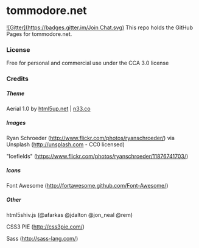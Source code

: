 # tommodore.net
[![Gitter](https://badges.gitter.im/Join Chat.svg)](https://gitter.im/tommodore/tommodore.github.io?utm_source=badge&utm_medium=badge&utm_campaign=pr-badge&utm_content=badge)
This repo holds the GitHub Pages for tommodore.net.
### License
Free for personal and commercial use under the CCA 3.0 license
### Credits
##### Theme
Aerial 1.0 by [html5up.net](http://html5up.net) | [n33.co](http://n33.co)
##### Images
Ryan Schroeder (http://www.flickr.com/photos/ryanschroeder/) via Unsplash (http://unsplash.com - CC0 licensed)

"Icefields" (https://www.flickr.com/photos/ryanschroeder/11876741703/)
##### Icons
  Font Awesome (http://fortawesome.github.com/Font-Awesome/)
##### Other
  html5shiv.js (@afarkas @jdalton @jon_neal @rem)

  CSS3 PIE (http://css3pie.com/)

  Sass (http://sass-lang.com/)
